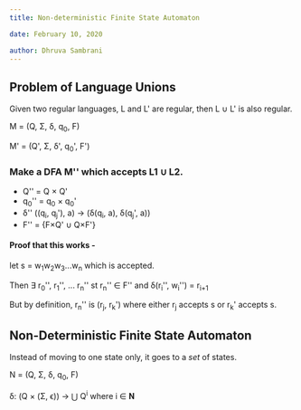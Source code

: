 ```yaml
---
title: Non-deterministic Finite State Automaton

date: February 10, 2020

author: Dhruva Sambrani
---
```


## Problem of Language Unions
Given two regular languages, L and L' are regular, then L ∪ L' is also regular.

M = (Q, Σ, δ, q<sub>0</sub>, F)

M' = (Q', Σ, δ', q<sub>0</sub>', F')

### Make a DFA M'' which accepts L1 ∪ L2.

- Q'' = Q × Q'
- q<sub>0</sub>'' = q<sub>0</sub> × q<sub>0</sub>'
- δ'' ((q<sub>i</sub>, q<sub>j</sub>'), a) -> (δ(q<sub>i</sub>, a), δ(q<sub>j</sub>', a))
- F'' = {F×Q' ∪ Q×F'}

#### Proof that this works -
let s = w<sub>1</sub>w<sub>2</sub>w<sub>3</sub>...w<sub>n</sub> which is accepted.

Then ∃ r<sub>0</sub>'', r<sub>1</sub>'', ... r<sub>n</sub>'' st r<sub>n</sub>'' ∈ F''
and δ(r<sub>i</sub>'', w<sub>i</sub>'') = r<sub>i+1</sub>

But by definition, r<sub>n</sub>'' is (r<sub>j</sub>, r<sub>k</sub>') where either r<sub>j</sub> accepts s or r<sub>k</sub>' accepts s.

## Non-Deterministic Finite State Automaton
Instead of moving to one state only, it goes to a _set_ of states.

N = (Q, Σ, δ, q<sub>0</sub>, F)

δ: (Q × (Σ, ϵ)) -> ⋃ Q<sup>i</sup> where i ∈ 𝐍
